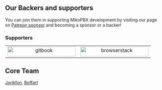 ## Our Backers and supporters

You can join them in supporting MikoPBX development by visiting our page on [Patreon sponsor](https://www.patreon.com/mikopbx) and becoming a sponsor or a backer!

### Supporters

<table>
  <tbody>
    <tr>
      <td align="center" valign="bottom">
        <a href="https://www.gitbook.com">
          <img width="222px" height="32px" src="https://uploads-ssl.webflow.com/5c349f90a3cd4515d0564552/5c640954cbc13e44416e0c77_Logo%2BTextGrey.svg" style="max-width:100%; vertical-align: bottom;" alt="gitbook">
        </a>
      </td>
       <td align="center" valign="bottom">
        <a href="https://www.browserstack.com">
          <img width="222px" height="32px" src="https://3fxtqy18kygf3on3bu39kh93-wpengine.netdna-ssl.com/wp-content/themes/browserstack/img/browserstack-logo.svg" style="max-width:100%; vertical-align: bottom;" alt="browserstack">
        </a>
      </td>
    </tr>
  </tbody>
</table>


## Core Team
[Jorikfon](https://github.com/jorikfon), [Boffart](https://github.com/boffart)
